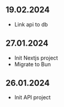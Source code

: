 ## 19.02.2024
- Link api to db

## 27.01.2024
- Init Nextjs project
- Migrate to Bun

## 26.01.2024
- Init API project
